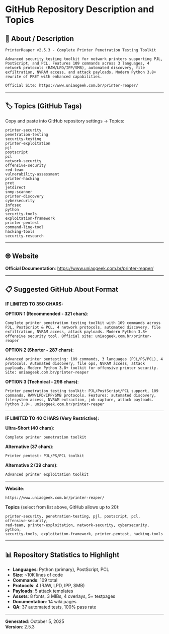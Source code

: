 # GitHub Repository Description and Topics

## 📝 About / Description

```
PrinterReaper v2.5.3 - Complete Printer Penetration Testing Toolkit

Advanced security testing toolkit for network printers supporting PJL, PostScript, and PCL. Features 109 commands across 3 languages, 4 network protocols (RAW/LPD/IPP/SMB), automated discovery, file exfiltration, NVRAM access, and attack payloads. Modern Python 3.8+ rewrite of PRET with enhanced capabilities.

Official Site: https://www.uniaogeek.com.br/printer-reaper/
```

---

## 🏷️ Topics (GitHub Tags)

Copy and paste into GitHub repository settings → Topics:

```
printer-security
penetration-testing
security-testing
printer-exploitation
pjl
postscript
pcl
network-security
offensive-security
red-team
vulnerability-assessment
printer-hacking
pret
jetdirect
snmp-scanner
printer-discovery
cybersecurity
infosec
python
security-tools
exploitation-framework
printer-pentest
command-line-tool
hacking-tools
security-research
```

---

## 🌐 Website

**Official Documentation**: https://www.uniaogeek.com.br/printer-reaper/

---

## 📋 Suggested GitHub About Format

**IF LIMITED TO 350 CHARS:**

**OPTION 1 (Recommended - 321 chars)**:
```
Complete printer penetration testing toolkit with 109 commands across PJL, PostScript & PCL. 4 network protocols, automated discovery, file exfiltration, NVRAM access, attack payloads. Modern Python 3.8+ offensive security tool. Official site: uniaogeek.com.br/printer-reaper
```

**OPTION 2 (Shorter - 287 chars)**:
```
Advanced printer pentesting: 109 commands, 3 languages (PJL/PS/PCL), 4 protocols. Automated discovery, file ops, NVRAM access, attack payloads. Modern Python 3.8+ toolkit for offensive printer security. Site: uniaogeek.com.br/printer-reaper
```

**OPTION 3 (Technical - 298 chars)**:
```
Printer penetration testing toolkit: PJL/PostScript/PCL support, 109 commands, RAW/LPD/IPP/SMB protocols. Features: automated discovery, filesystem access, NVRAM extraction, job capture, attack payloads. Python 3.8+. uniaogeek.com.br/printer-reaper
```

---

**IF LIMITED TO 40 CHARS (Very Restrictive):**

**Ultra-Short (40 chars)**:
```
Complete printer penetration toolkit
```

**Alternative (37 chars)**:
```
Printer pentest: PJL/PS/PCL toolkit
```

**Alternative 2 (39 chars)**:
```
Advanced printer exploitation toolkit
```

---

**Website**: 
```
https://www.uniaogeek.com.br/printer-reaper/
```

**Topics** (select from list above, GitHub allows up to 20):
```
printer-security, penetration-testing, pjl, postscript, pcl, offensive-security, 
red-team, printer-exploitation, network-security, cybersecurity, python, 
security-tools, exploitation-framework, printer-pentest, hacking-tools
```

---

## 📊 Repository Statistics to Highlight

- **Languages**: Python (primary), PostScript, PCL
- **Size**: ~10K lines of code
- **Commands**: 109 total
- **Protocols**: 4 (RAW, LPD, IPP, SMB)
- **Payloads**: 5 attack templates
- **Assets**: 8 fonts, 3 MIBs, 4 overlays, 5+ testpages
- **Documentation**: 14 wiki pages
- **QA**: 37 automated tests, 100% pass rate

---

**Generated**: October 5, 2025  
**Version**: 2.5.3

